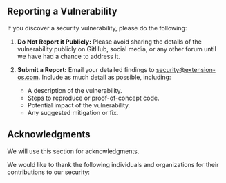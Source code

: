 


## Reporting a Vulnerability

If you discover a security vulnerability, please do the following:

1. **Do Not Report it Publicly:** Please avoid sharing the details of the vulnerability publicly on GitHub, social media, or any other forum until we have had a chance to address it.

2. **Submit a Report:** Email your detailed findings to [security@extension-os.com](mailto:security@Neurivox-os.com). Include as much detail as possible, including:

    - A description of the vulnerability.
    - Steps to reproduce or proof-of-concept code.
    - Potential impact of the vulnerability.
    - Any suggested mitigation or fix.

## Acknowledgments
We will use this section for acknowledgments.

We would like to thank the following individuals and organizations for their contributions to our security:
